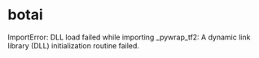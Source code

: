 # botai
ImportError: DLL load failed while importing _pywrap_tf2: A dynamic link library (DLL) initialization routine failed.
